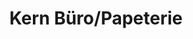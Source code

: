 ---
title: "Kern Büro/Papeterie"
url: /reichenbach-an-der-fils/kern-buero-papeterie/
shop: Schreibwaren
---